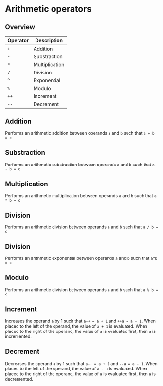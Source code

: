 # Arithmetic operators

## Overview

| Operator | Description    |
| -------- | -------------- |
| `+`      | Addition       |
| `-`      | Substraction   |
| `*`      | Multiplication |
| `/`      | Division       |
| `^`      | Exponential    |
| `%`      | Modulo         |
| `++`     | Increment      |
| `--`     | Decrement      |

## Addition
Performs an arithmetic addition between operands `a` and `b` such that `a + b = c`

## Substraction
Performs an arithmetic substraction between operands `a` and `b` such that `a - b = c`

## Multiplication
Performs an arithmetic multiplication between operands `a` and `b` such that `a * b = c`

## Division
Performs an arithmetic division between operands `a` and `b` such that `a / b = c`

## Division
Performs an arithmetic exponential between operands `a` and `b` such that `a^b = c`


## Modulo
Performs an arithmetic division between operands `a` and `b` such that `a % b = c`

## Increment
Increases the operand `a` by 1 such that `a++ = a + 1` and `++a = a + 1`. When placed to the left of the operand, the value of `a + 1` is evaluated. When placed to the right of the operand, the value of `a` is evaluated first, then `a` is incremented.

## Decrement
Decreases the operand `a` by 1 such that `a-- = a + 1` and `--a = a - 1`. When placed to the left of the operand, the value of `a - 1` is evaluated. When placed to the right of the operand, the value of `a` is evaluated first, then `a` is decremented.